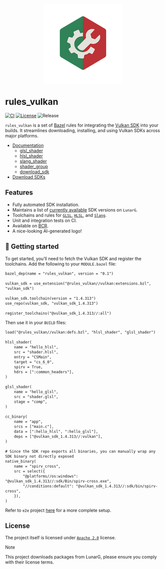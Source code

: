 <p align="center">
  <img src="docs/logo.png" />
</p>

# rules_vulkan

[![CI](https://github.com/mxpv/rules_vulkan/actions/workflows/ci.yml/badge.svg?branch=main)](https://github.com/mxpv/rules_vulkan/actions/workflows/ci.yml)
[![License](https://img.shields.io/github/license/mxpv/rules_vulkan)](./LICENSE)
![Release](https://img.shields.io/github/v/release/mxpv/rules_vulkan)

`rules_vulkan` is a set of [Bazel](https://bazel.build) rules for integrating the [Vulkan SDK](https://vulkan.lunarg.com/)
into your builds. It streamlines downloading, installing, and using Vulkan SDKs across major platforms.

- [Documentation](./docs/index.md)
  + [glsl_shader](https://github.com/mxpv/rules_vulkan/blob/main/docs/index.md#glsl_shader)
  + [hlsl_shader](https://github.com/mxpv/rules_vulkan/blob/main/docs/index.md#hlsl_shader)
  + [slang_shader](https://github.com/mxpv/rules_vulkan/blob/main/docs/index.md#slang_shader)
  + [shader_group](https://github.com/mxpv/rules_vulkan/blob/main/docs/index.md#shader_group)
  + [download_sdk](https://github.com/mxpv/rules_vulkan/blob/main/docs/index.md#download_sdk)
- [Download SDKs](https://vulkan.lunarg.com)

## Features
- Fully automated SDK installation.
- Maintains a list of [currently available](./vulkan/private/versions.bzl) SDK versions on `LunarG`.
- Toolchains and rules for [`GLSL`](https://github.com/mxpv/rules_vulkan/blob/main/docs/index.md#glsl_shader), [`HLSL`](https://github.com/mxpv/rules_vulkan/blob/main/docs/index.md#hlsl_shader), and [`Slang`](https://github.com/mxpv/rules_vulkan/blob/main/docs/index.md#slang_shader).
- Unit and integration tests on CI.
- Available on [BCR](https://registry.bazel.build/modules/rules_vulkan).
- A nice-looking AI-generated logo!


## :beginner: Getting started

To get started, you’ll need to fetch the Vulkan SDK and register the toolchains.
Add the following to your `MODULE.bazel` file:

```bazel
bazel_dep(name = "rules_vulkan", version = "0.1")

vulkan_sdk = use_extension("@rules_vulkan//vulkan:extensions.bzl", "vulkan_sdk")

vulkan_sdk.toolchain(version = "1.4.313")
use_repo(vulkan_sdk, "vulkan_sdk_1.4.313")

register_toolchains("@vulkan_sdk_1.4.313//:all")
```

Then use it in your `BUILD` files:

```bazel
load("@rules_vulkan//vulkan:defs.bzl", "hlsl_shader", "glsl_shader")

hlsl_shader(
    name = "hello_hlsl",
    src = "shader.hlsl",
    entry = "CSMain",
    target = "cs_6_0",
    spirv = True,
    hdrs = [":common_headers"],
)

glsl_shader(
    name = "hello_glsl",
    src = "shader.glsl",
    stage = "comp",
)

cc_binary(
    name = "app",
    srcs = ["main.c"],
    data = [":hello_hlsl", ":hello_glsl"],
    deps = ["@vulkan_sdk_1.4.313//:vulkan"],
)

# Since the SDK repo exports all binaries, you can manually wrap any SDK binary not directly exposed
native_binary(
    name = "spirv_cross",
    src = select({
        "@platforms//os:windows": "@vulkan_sdk_1.4.313//:sdk/Bin/spirv-cross.exe",
        "//conditions:default": "@vulkan_sdk_1.4.313//:sdk/bin/spirv-cross",
    }),
)

```

Refer to `e2e` project [here](./e2e/smoke/BUILD) for a more complete setup.

## License

The project itself is licensed under [`Apache 2.0`](./LICENSE) license.

> [!NOTE]
> This project downloads packages from LunarG, please ensure you comply with their license terms.

